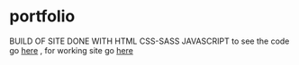# portfolio
BUILD OF SITE DONE WITH HTML CSS-SASS JAVASCRIPT to see the code go [here](https://github.com/juan007/portfolioCode)
, for working site go [here](https://juan007.github.io/portfolio/)
